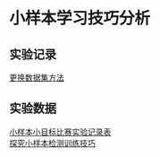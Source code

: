 
# 小样本学习技巧分析
## 实验记录
[更换数据集方法](/experiment/%E6%9B%B4%E6%8D%A2%E6%95%B0%E6%8D%AE%E9%9B%86%E6%96%B9%E6%B3%95.md)
## 实验数据
[小样本小目标比赛实验记录表](/experiment/%E5%B0%8F%E6%A0%B7%E6%9C%AC%E5%B0%8F%E7%9B%AE%E6%A0%87%E6%AF%94%E8%B5%9B%E5%AE%9E%E9%AA%8C%E8%AE%B0%E5%BD%95%E8%A1%A8.md)  
[探究小样本检测训练技巧](/experiment/%E6%8E%A2%E7%A9%B6%E5%B0%8F%E6%A0%B7%E6%9C%AC%E6%A3%80%E6%B5%8B%E8%AE%AD%E7%BB%83%E6%8A%80%E5%B7%A7.md)